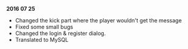 **2016 07 25**
- Changed the kick part where the player wouldn't get the message
- Fixed some small bugs
- Changed the login & register dialog.
- Translated to MySQL
